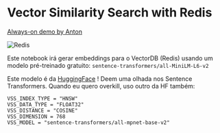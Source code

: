 # Vector Similarity Search with Redis

[Always-on demo by Anton](https://antonum-redis-vss-streamlit-streamlit-app-p4z5th.streamlit.app/)

![Redis](https://redis.com/wp-content/themes/wpx/assets/images/logo-redis.svg?auto=webp&quality=85,75&width=120)


Este notebook irá gerar embeddings para o VectorDB (Redis) usando um modelo pré-treinado gratuito: `sentence-transformers/all-MiniLM-L6-v2`

Este modelo é da [HuggingFace](https://huggingface.co/) ! Deem uma olhada nos Sentence Transformers. Quando eu quero overkill, uso outro da HF também:
```
VSS_INDEX_TYPE = "HNSW"
VSS_DATA_TYPE = "FLOAT32"
VSS_DISTANCE = "COSINE"
VSS_DIMENSION = 768
VSS_MODEL = "sentence-transformers/all-mpnet-base-v2"
```
